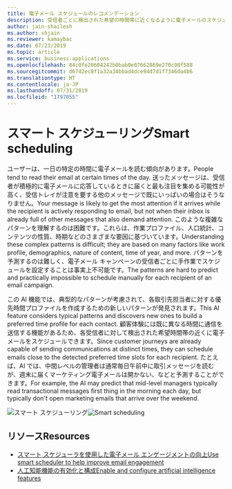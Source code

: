 ```yaml
---
title: 電子メール スケジュールのレコメンデーション
description: 受信者ごとに検出された希望の時間帯に近くなるように電子メールのスケジュールを設定します。
author: jain-shailesh
ms.author: shjain
ms.reviewer: kamaybac
ms.date: 07/23/2019
ms.topic: article
ms.service: business-applications
ms.openlocfilehash: 84c0fe20604242b0bab0e07662869e270c98f588
ms.sourcegitcommit: d67d2ec8f1a32a34bbad4dce94d7d1f7346da4b6
ms.translationtype: HT
ms.contentlocale: ja-JP
ms.lasthandoff: 07/31/2019
ms.locfileid: "1797055"
---
```

# <a name="smart-scheduling"></a><span data-ttu-id="6ab8b-103">スマート スケジューリング</span><span class="sxs-lookup"><span data-stu-id="6ab8b-103">Smart scheduling</span></span>

<span data-ttu-id="6ab8b-104">ユーザーは、一日の特定の時間に電子メールを読む傾向があります。</span><span class="sxs-lookup"><span data-stu-id="6ab8b-104">People tend to read their email at certain times of the day.</span></span> <span data-ttu-id="6ab8b-105">送ったメッセージは、受信者が積極的に電子メールに応答しているときに届くと最も注目を集める可能性が高く、受信トレイが注意を要する他のメッセージで既にいっぱいの場合はそうなりません。</span><span class="sxs-lookup"><span data-stu-id="6ab8b-105">Your message is likely to get the most attention if it arrives while the recipient is actively responding to email, but not when their inbox is already full of other messages that also demand attention.</span></span> <span data-ttu-id="6ab8b-106">このような複雑なパターンを理解するのは困難です。これらは、作業プロファイル、人口統計、コンテンツの性質、時期などのさまざまな要因に基づいています。</span><span class="sxs-lookup"><span data-stu-id="6ab8b-106">Understanding these complex patterns is difficult; they are based on many factors like work profile, demographics, nature of content, time of year, and more.</span></span> <span data-ttu-id="6ab8b-107">パターンを予測するのは難しく、電子メール キャンペーンの受信者ごとに手作業でスケジュールを設定することは事実上不可能です。</span><span class="sxs-lookup"><span data-stu-id="6ab8b-107">The patterns are hard to predict and practically impossible to schedule manually for each recipient of an email campaign.</span></span>

<span data-ttu-id="6ab8b-108">この AI 機能では、典型的なパターンが考慮されて、各取引先担当者に対する優先時間プロファイルを作成するための新しいパターンが発見されます。</span><span class="sxs-lookup"><span data-stu-id="6ab8b-108">This AI feature considers typical patterns and discovers new ones to build a preferred time profile for each contact.</span></span> <span data-ttu-id="6ab8b-109">顧客体験には既に異なる時間に通信を送信する機能があるため、各受信者に対して検出された希望時間帯の近くに電子メールをスケジュールできます。</span><span class="sxs-lookup"><span data-stu-id="6ab8b-109">Since customer journeys are already capable of sending communications at distinct times, they can schedule emails close to the detected preferred time slots for each recipient.</span></span> <span data-ttu-id="6ab8b-110">たとえば、AI では、中間レベルの管理者は通常毎日午前中に取引メッセージを読むが、週末に届くマーケティング電子メールは開かない、などと予測することができます。</span><span class="sxs-lookup"><span data-stu-id="6ab8b-110">For example, the AI may predict that mid-level managers typically read transactional messages first thing in the morning each day, but typically don't open marketing emails that arrive over the weekend.</span></span>

<span data-ttu-id="6ab8b-111">![スマート スケジューリング](media/smart-scheduling.png.jpg "スマート スケジューリング")</span><span class="sxs-lookup"><span data-stu-id="6ab8b-111">![Smart scheduling](media/smart-scheduling.png.jpg "Smart scheduling")</span></span>

## <a name="resources"></a><span data-ttu-id="6ab8b-112">リソース</span><span class="sxs-lookup"><span data-stu-id="6ab8b-112">Resources</span></span>

- [<span data-ttu-id="6ab8b-113">スマート スケジューラを使用した電子メール エンゲージメントの向上</span><span class="sxs-lookup"><span data-stu-id="6ab8b-113">Use smart scheduler to help improve email engagement</span></span>](https://docs.microsoft.com/dynamics365/customer-engagement/marketing/smart-scheduler)
- [<span data-ttu-id="6ab8b-114">人工知能機能の有効化と構成</span><span class="sxs-lookup"><span data-stu-id="6ab8b-114">Enable and configure artificial intelligence features</span></span>](https://docs.microsoft.com/dynamics365/customer-engagement/marketing/admin-machine-learning)
